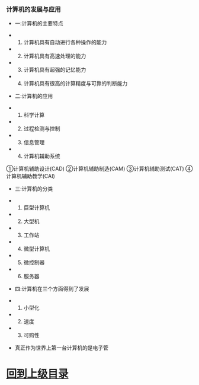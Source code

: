 



### 计算机的发展与应用



+ 一:计算机的主要特点

* 1) 计算机具有自动进行各种操作的能力

* 2) 计算机具有高速处理的能力

* 3) 计算机具有超强的记忆能力

* 4) 计算机具有很高的计算精度与可靠的判断能力




+ 二:计算机的应用

* 1) 科学计算
* 2) 过程检测与控制
* 3) 信息管理
* 4) 计算机辅助系统

 ①计算机辅助设计(CAD)
 ②计算机辅助制造(CAM)
 ③计算机辅助测试(CAT)
 ④计算机辅助教学(CAI)
 
+ 三:计算机的分类

* 1) 巨型计算机
* 2) 大型机
* 3) 工作站
* 4) 微型计算机
* 5) 微控制器
* 6) 服务器

+ 四:计算机在三个方面得到了发展

* 1) 小型化
* 2) 速度
* 3) 可购性

+ 真正作为世界上第一台计算机的是电子管



























# [回到上级目录](./index.md)